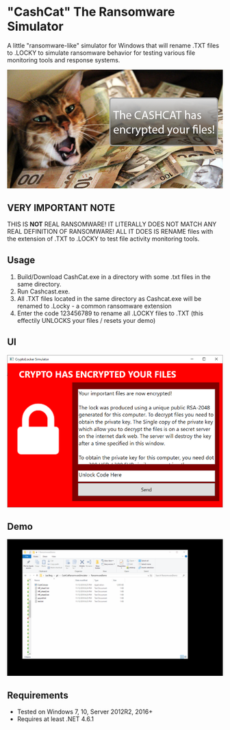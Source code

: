 # "CashCat" The Ransomware Simulator
A little "ransomware-like" simulator for Windows that will rename .TXT files to .LOCKY to simulate ransomware behavior for testing various file monitoring tools and response systems.

![](.\img\cashcat.png)

## VERY IMPORTANT NOTE
THIS IS **NOT** REAL RANSOMWARE! IT LITERALLY DOES NOT MATCH ANY REAL DEFINITION OF RANSOMWARE! ALL IT DOES IS RENAME files with the extension of .TXT to .LOCKY to test file activity monitoring tools.

## Usage
1. Build/Download CashCat.exe in a directory with some .txt files in the same directory.
2. Run Cashcast.exe.
3. All .TXT files located in the same directory as Cashcat.exe will be renamed to .Locky - a common ransomware extension
4. Enter the code 123456789 to rename all .LOCKY files to .TXT (this effectily UNLOCKS your files / resets your demo)

## UI
![](.\img\CryptoLocker_Simulator.png)

## Demo
![](.\img\cashcatdemo.gif)

## Requirements
+ Tested on Windows 7, 10, Server 2012R2, 2016+ 
+ Requires at least .NET 4.6.1